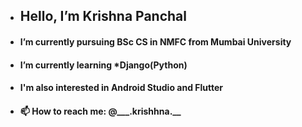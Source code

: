 - <h2> Hello, I’m Krishna Panchal</h2>
- <h4> I’m currently pursuing BSc CS in NMFC from Mumbai University </h4>
- <h4> I’m currently learning *Django(Python) </h4>
- <h4> I'm also interested in Android Studio and Flutter </h4>
- <h4>📫 How to reach me: @___.krishhna.__</h4>

<!---
krishnapanchal729/krishnapanchal729 is a ✨ special ✨ repository because its `README.md` (this file) appears on your GitHub profile.
You can click the Preview link to take a look at your changes.
--->
